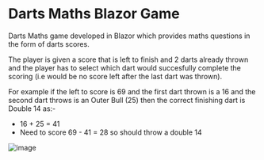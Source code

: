 # Darts Maths Blazor Game

Darts Maths game developed in Blazor which provides maths questions in the form of darts scores.

The player is given a score that is left to finish and 2 darts already thrown and the player has to select which dart would succesfully complete the scoring (i.e would be no score left after the last dart was thrown).

For example if the left to score is 69 and the first dart thrown is a 16 and the second dart throws is an Outer Bull (25) then the correct finishing dart is Double 14 as:-

* 16 + 25 = 41
* Need to score 69 - 41 = 28 so should throw a double 14

![image](https://github.com/user-attachments/assets/5b7b68dc-124d-4d75-8da4-4c6b7fd00d91)


